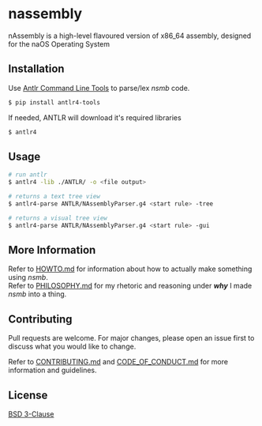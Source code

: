 # nassembly

nAssembly is a high-level flavoured version of x86_64 assembly, designed for the naOS Operating System

## Installation

Use [Antlr Command Line Tools](https://github.com/antlr/antlr4-tools) to parse/lex *nsmb* code.

```bash
$ pip install antlr4-tools
```

If needed, ANTLR will download it's required libraries 

```bash
$ antlr4
```

## Usage

```bash
# run antlr
$ antlr4 -lib ./ANTLR/ -o <file output>

# returns a text tree view
$ antlr4-parse ANTLR/NAssemblyParser.g4 <start rule> -tree

# returns a visual tree view 
$ antlr4-parse ANTLR/NAssemblyParser.g4 <start rule> -gui
```

## More Information

Refer to [HOWTO.md](HOWTO.md) for information about how to actually make something using *nsmb*. \
Refer to [PHILOSOPHY.md](PHILOSOPHY.md) for my rhetoric and reasoning under ***why*** I made *nsmb* into a thing.

## Contributing

Pull requests are welcome. For major changes, please open an issue first
to discuss what you would like to change.

Refer to [CONTRIBUTING.md](CONTRIBUTING.md) and [CODE_OF_CONDUCT.md](CODE_OF_CONDUCT.md) for more information and guidelines.

## License

[BSD 3-Clause](LICENSE)